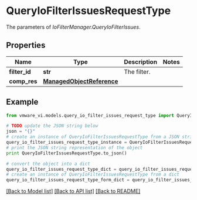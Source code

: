 # QueryIoFilterIssuesRequestType

The parameters of *IoFilterManager.QueryIoFilterIssues*. 

## Properties
Name | Type | Description | Notes
------------ | ------------- | ------------- | -------------
**filter_id** | **str** | The filter.  | 
**comp_res** | [**ManagedObjectReference**](ManagedObjectReference.md) |  | 

## Example

```python
from vmware_vi.models.query_io_filter_issues_request_type import QueryIoFilterIssuesRequestType

# TODO update the JSON string below
json = "{}"
# create an instance of QueryIoFilterIssuesRequestType from a JSON string
query_io_filter_issues_request_type_instance = QueryIoFilterIssuesRequestType.from_json(json)
# print the JSON string representation of the object
print QueryIoFilterIssuesRequestType.to_json()

# convert the object into a dict
query_io_filter_issues_request_type_dict = query_io_filter_issues_request_type_instance.to_dict()
# create an instance of QueryIoFilterIssuesRequestType from a dict
query_io_filter_issues_request_type_form_dict = query_io_filter_issues_request_type.from_dict(query_io_filter_issues_request_type_dict)
```
[[Back to Model list]](../README.md#documentation-for-models) [[Back to API list]](../README.md#documentation-for-api-endpoints) [[Back to README]](../README.md)


